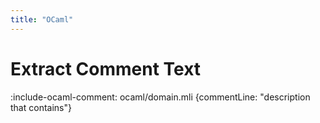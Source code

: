 ```yaml
---
title: "OCaml"
---
```


# Extract Comment Text

:include-ocaml-comment: ocaml/domain.mli {commentLine: "description that contains"}
